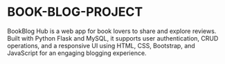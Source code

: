 # BOOK-BLOG-PROJECT
BookBlog Hub is a web app for book lovers to share and explore reviews. Built with Python Flask and MySQL, it supports user authentication, CRUD operations, and a responsive UI using HTML, CSS, Bootstrap, and JavaScript for an engaging blogging experience.
